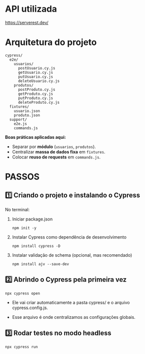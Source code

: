 # API utilizada
https://serverest.dev/ 

# Arquitetura do projeto
```
cypress/
  e2e/
    usuarios/
      postUsuario.cy.js
      getUsuario.cy.js
      putUsuario.cy.js
      deleteUsuario.cy.js
    produtos/
      postProduto.cy.js
      getProduto.cy.js
      putProduto.cy.js
      deleteProduto.cy.js
  fixtures/
    usuario.json
    produto.json
  support/
    e2e.js
    commands.js
```
**Boas práticas aplicadas aqui:**

- Separar por **módulo** (`usuarios`, `produtos`).
- Centralizar **massa de dados fixa** em `fixtures`.
- Colocar **reuso de requests** em `commands.js`.

# PASSOS
## 1️⃣ Criando o projeto e instalando o Cypress

No terminal:

1. Iniciar package.json
    ```
    npm init -y
    ```

2. Instalar Cypress como dependência de desenvolvimento
    ```
    npm install cypress -D
    ```
3. Instalar validação de schema (opcional, mas recomendado)
    ```
    npm install ajv --save-dev
    ```

## 2️⃣ Abrindo o Cypress pela primeira vez
```
npx cypress open
```

- Ele vai criar automaticamente a pasta cypress/ e o arquivo cypress.config.js.

- Esse arquivo é onde centralizamos as configurações globais.

## 3️⃣ Rodar testes no modo headless
```
npx cypress run
```